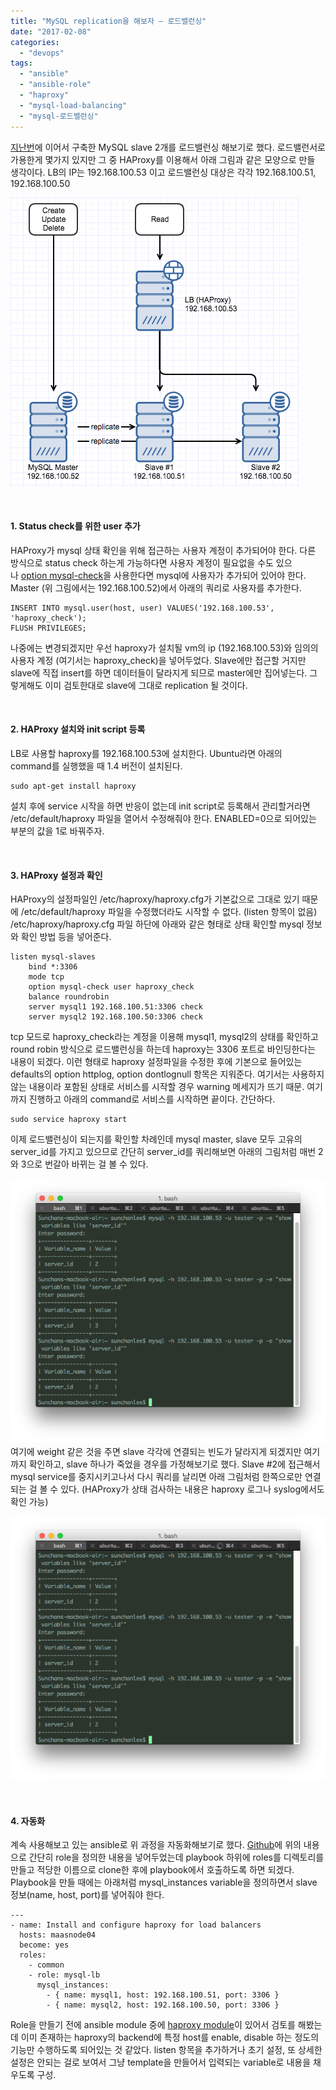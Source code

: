 ```yaml
---
title: "MySQL replication을 해보자 – 로드밸런싱"
date: "2017-02-08"
categories: 
  - "devops"
tags: 
  - "ansible"
  - "ansible-role"
  - "haproxy"
  - "mysql-load-balancing"
  - "mysql-로드밸런싱"
---
```


[지난번](http://13.125.231.217/1500)에 이어서 구축한 MySQL slave 2개를 로드밸런싱 해보기로 했다. 로드밸런서로 가용한게 몇가지 있지만 그 중 HAProxy를 이용해서 아래 그림과 같은 모양으로 만들 생각이다. LB의 IP는 192.168.100.53 이고 로드밸런싱 대상은 각각 192.168.100.51, 192.168.100.50

[![](images/db_loadbalancing.png)](http://13.125.231.217/wp-content/uploads/2017/02/db_loadbalancing.png)

 

#### 1\. Status check를 위한 user 추가

HAProxy가 mysql 상태 확인을 위해 접근하는 사용자 계정이 추가되어야 한다. 다른 방식으로 status check 하는게 가능하다면 사용자 계정이 필요없을 수도 있으나 [option mysql-check](https://cbonte.github.io/haproxy-dconv/configuration-1.4.html#option%20mysql-check)을 사용한다면 mysql에 사용자가 추가되어 있어야 한다. Master (위 그림에서는 192.168.100.52)에서 아래의 쿼리로 사용자를 추가한다.

```
INSERT INTO mysql.user(host, user) VALUES('192.168.100.53', 'haproxy_check');
FLUSH PRIVILEGES;
```

나중에는 변경되겠지만 우선 haproxy가 설치될 vm의 ip (192.168.100.53)와 임의의 사용자 계정 (여기서는 haproxy\_check)을 넣어두었다. Slave에만 접근할 거지만 slave에 직접 insert를 하면 데이터들이 달라지게 되므로 master에만 집어넣는다. 그렇게해도 이미 검토한대로 slave에 그대로 replication 될 것이다.

 

#### 2\. HAProxy 설치와 init script 등록

LB로 사용할 haproxy를 192.168.100.53에 설치한다. Ubuntu라면 아래의 command를 실행했을 때 1.4 버전이 설치된다.

```
sudo apt-get install haproxy
```

설치 후에 service 시작을 하면 반응이 없는데 init script로 등록해서 관리할거라면 /etc/default/haproxy 파일을 열어서 수정해줘야 한다. ENABLED=0으로 되어있는 부분의 값을 1로 바꿔주자.

 

#### 3\. HAProxy 설정과 확인

HAProxy의 설정파일인 /etc/haproxy/haproxy.cfg가 기본값으로 그대로 있기 때문에 /etc/default/haproxy 파일을 수정했더라도 시작할 수 없다. (listen 항목이 없음) /etc/haproxy/haproxy.cfg 파일 하단에 아래와 같은 형태로 상태 확인할 mysql 정보와 확인 방법 등을 넣어준다.

```
listen mysql-slaves
    bind *:3306
    mode tcp
    option mysql-check user haproxy_check
    balance roundrobin
    server mysql1 192.168.100.51:3306 check
    server mysql2 192.168.100.50:3306 check
```

tcp 모드로 haproxy\_check라는 계정을 이용해 mysql1, mysql2의 상태를 확인하고 round robin 방식으로 로드밸런싱을 하는데 haproxy는 3306 포트로 바인딩한다는 내용이 되겠다. 이런 형태로 haproxy 설정파일을 수정한 후에 기본으로 들어있는 defaults의 option httplog, option dontlognull 항목은 지워준다. 여기서는 사용하지 않는 내용이라 포함된 상태로 서비스를 시작할 경우 warning 메세지가 뜨기 때문. 여기까지 진행하고 아래의 command로 서비스를 시작하면 끝이다. 간단하다.

```
sudo service haproxy start
```

이제 로드밸런싱이 되는지를 확인할 차례인데 mysql master, slave 모두 고유의 server\_id를 가지고 있으므로 간단히 server\_id를 쿼리해보면 아래의 그림처럼 매번 2와 3으로 번갈아 바뀌는 걸 볼 수 있다.

[![](images/db_roundrobin.png)](http://13.125.231.217/wp-content/uploads/2017/02/db_roundrobin.png)여기에 weight 같은 것을 주면 slave 각각에 연결되는 빈도가 달라지게 되겠지만 여기까지 확인하고, slave 하나가 죽었을 경우를 가정해보기로 했다. Slave #2에 접근해서 mysql service를 중지시키고나서 다시 쿼리를 날리면 아래 그림처럼 한쪽으로만 연결되는 걸 볼 수 있다. (HAProxy가 상태 검사하는 내용은 haproxy 로그나 syslog에서도 확인 가능)

[![](images/db_stopped_instance.png)](http://13.125.231.217/wp-content/uploads/2017/02/db_stopped_instance.png)

 

#### 4\. 자동화

계속 사용해보고 있는 ansible로 위 과정을 자동화해보기로 했다. [Github](https://github.com/blurblah/ansible-role-mysql-lb)에 위의 내용으로 간단히 role을 정의한 내용을 넣어두었는데 playbook 하위에 roles를 디렉토리를 만들고 적당한 이름으로 clone한 후에 playbook에서 호출하도록 하면 되겠다. Playbook을 만들 때에는 아래처럼 mysql\_instances variable을 정의하면서 slave 정보(name, host, port)를 넣어줘야 한다.

```
---
- name: Install and configure haproxy for load balancers
  hosts: maasnode04
  become: yes
  roles:
    - common
    - role: mysql-lb
      mysql_instances:
        - { name: mysql1, host: 192.168.100.51, port: 3306 }
        - { name: mysql2, host: 192.168.100.50, port: 3306 }
```

Role을 만들기 전에 ansible module 중에 [haproxy module](http://docs.ansible.com/ansible/haproxy_module.html)이 있어서 검토를 해봤는데 이미 존재하는 haproxy의 backend에 특정 host를 enable, disable 하는 정도의 기능만 수행하도록 되어있는 것 같았다. listen 항목을 추가하거나 초기 설정, 또 상세한 설정은 안되는 걸로 보여서 그냥 template을 만들어서 입력되는 variable로 내용을 채우도록 구성.
